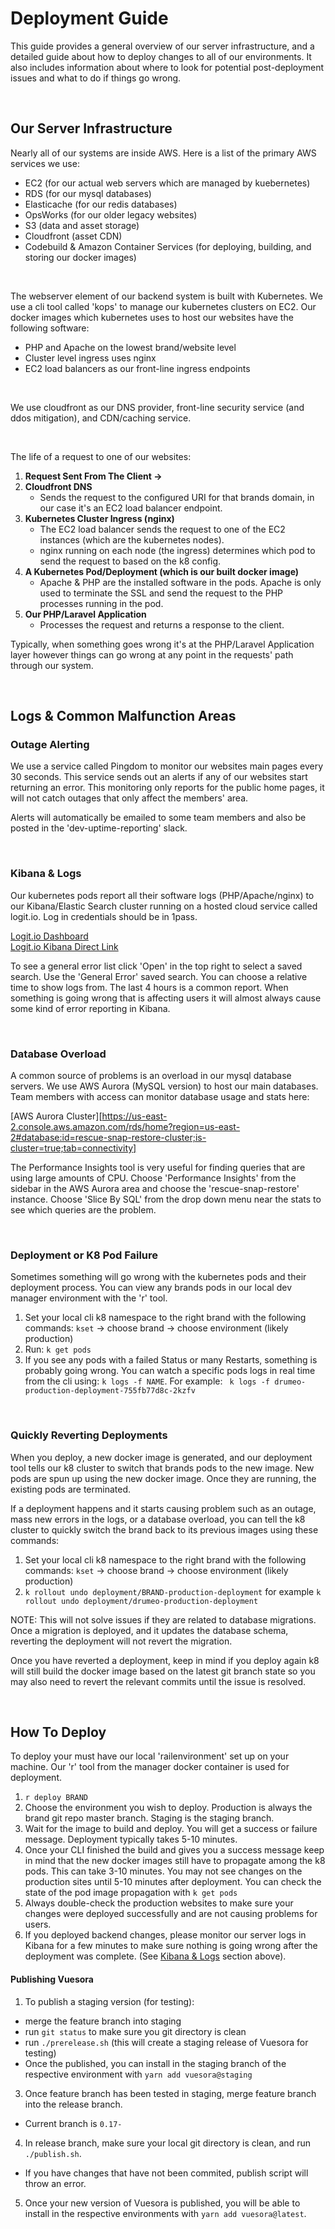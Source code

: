 # Deployment Guide

This guide provides a general overview of our server infrastructure, and a detailed guide about how to deploy changes 
to all of our environments. It also includes information about where to look for potential post-deployment 
issues and what to do if things go wrong.

<br>

## Our Server Infrastructure

Nearly all of our systems are inside AWS. Here is a list of the primary AWS services we use:
- EC2 (for our actual web servers which are managed by kuebernetes)
- RDS (for our mysql databases)
- Elasticache (for our redis databases)
- OpsWorks (for our older legacy websites)
- S3 (data and asset storage)
- Cloudfront (asset CDN)
- Codebuild & Amazon Container Services (for deploying, building, and storing our docker images)

<br>
  
The webserver element of our backend system is built with Kubernetes. We use a cli tool called 'kops' to manage our 
kubernetes clusters on EC2.
Our docker images which kubernetes uses to host our websites have the following software:
- PHP and Apache on the lowest brand/website level
- Cluster level ingress uses nginx
- EC2 load balancers as our front-line ingress endpoints

<br>

We use cloudfront as our DNS provider, front-line security service (and ddos mitigation), and CDN/caching service.

<br>

The life of a request to one of our websites:

1. **Request Sent From The Client ->** 
1. **Cloudfront DNS**
   - Sends the request to the configured URI for that brands domain, in our case it's an EC2 load balancer endpoint.
1. **Kubernetes Cluster Ingress (nginx)**
   - The EC2 load balancer sends the request to one of the EC2 instances (which are the kubernetes nodes).
   - nginx running on each node (the ingress) determines which pod to send the request to based on the k8 config.
1. **A Kubernetes Pod/Deployment (which is our built docker image)**
   - Apache & PHP are the installed software in the pods. Apache is only used to terminate the SSL and 
     send the request to the PHP processes running in the pod.
1. **Our PHP/Laravel Application**
   - Processes the request and returns a response to the client.
    
Typically, when something goes wrong it's at the PHP/Laravel Application layer however things can go wrong at any point
in the requests' path through our system.

<br>

## Logs & Common Malfunction Areas

### Outage Alerting
We use a service called Pingdom to monitor our websites main pages every 30 seconds. This service sends out an alerts if
any of our websites start returning an error. This monitoring only reports for the public home pages, it will not catch
outages that only affect the members' area.  

Alerts will automatically be emailed to some team members and also be posted in the 'dev-uptime-reporting' slack.

<br>

### Kibana & Logs
Our kubernetes pods report all their software logs (PHP/Apache/nginx) to our Kibana/Elastic Search cluster running 
on a hosted cloud service called logit.io. Log in credentials should be in 1pass.

[Logit.io Dashboard](https://dashboard.logit.io/a/f60c21b4-781c-4c1a-ac70-1c906af3ad55)  
[Logit.io Kibana Direct Link](https://dashboard.logit.io/a/f60c21b4-781c-4c1a-ac70-1c906af3ad55/s/993f2ebf-75ae-490c-9bd4-c0ebd7141b8f/kibana/access)

To see a general error list click 'Open' in the top right to select a saved search. Use the 'General Error' saved search.
You can choose a relative time to show logs from. The last 4 hours is a common report. When something is going wrong 
that is affecting users it will almost always cause some kind of error reporting in Kibana.

<br>

### Database Overload
A common source of problems is an overload in our mysql database servers. We use AWS Aurora (MySQL version) to host 
our main databases. Team members with access can monitor database usage and stats here:

[AWS Aurora Cluster][https://us-east-2.console.aws.amazon.com/rds/home?region=us-east-2#database:id=rescue-snap-restore-cluster;is-cluster=true;tab=connectivity]

The Performance Insights tool is very useful for finding queries that are using large amounts of CPU. Choose 
'Performance Insights' from the sidebar in the AWS Aurora area and choose the 'rescue-snap-restore' instance. Choose 
'Slice By SQL' from the drop down menu near the stats to see which queries are the problem.

<br>

### Deployment or K8 Pod Failure
Sometimes something will go wrong with the kubernetes pods and their deployment process. You can view any brands pods
in our local dev manager environment with the 'r' tool.

1. Set your local cli k8 namespace to the right brand with the following commands: ```kset``` -> choose brand -> choose environment (likely production)
2. Run: ```k get pods```
3. If you see any pods with a failed Status or many Restarts, something is probably going wrong. You can watch a 
   specific pods logs in real time from the cli using: ```k logs -f NAME```. For example: 
   ``` k logs -f drumeo-production-deployment-755fb77d8c-2kzfv```

<br>

### Quickly Reverting Deployments
When you deploy, a new docker image is generated, and our deployment tool tells our k8 cluster to switch that brands 
pods to the new image. 
New pods are spun up using the new docker image. Once they are running, the existing pods are terminated.  

If a deployment happens and it starts causing problem such as an outage, mass new errors in the logs, or a database 
overload, you can tell the k8 cluster to quickly switch the brand back to its previous images using these commands:

1. Set your local cli k8 namespace to the right brand with the following commands: ```kset``` -> choose brand -> choose environment (likely production)
2. ```k rollout undo deployment/BRAND-production-deployment``` 
   for example ```k rollout undo deployment/drumeo-production-deployment```
   
NOTE: This will not solve issues if they are related to database migrations. Once a migration is deployed, 
and it updates the database schema, reverting the deployment will not revert the migration.  

Once you have reverted a deployment, keep in mind if you deploy again k8 will still build the docker image based on 
the latest git branch state so you may also need to revert the relevant commits until the issue is resolved.

<br>

## How To Deploy
To deploy your must have our local 'railenvironment' set up on your machine. Our 'r' tool from the manager docker 
container is used for deployment.

1. ```r deploy BRAND```
2. Choose the environment you wish to deploy. Production is always the brand git repo master branch. 
   Staging is the staging branch.
3. Wait for the image to build and deploy. You will get a success or failure message. 
   Deployment typically takes 5-10 minutes.
4. Once your CLI finished the build and gives you a success message keep in mind that the new docker images still have 
   to propagate among the k8 pods. This can take 3-10 minutes. You may not see changes on the production sites until
   5-10 minutes after deployment. You can check the state of the pod image propagation with ```k get pods```
5. Always double-check the production websites to make sure your changes were deployed successfully and are not causing
   problems for users.
6. If you deployed backend changes, please monitor our server logs in Kibana for a few minutes to make sure nothing
   is going wrong after the deployment was complete. (See [Kibana & Logs](#kibana--logs) section above).

#### Publishing Vuesora
1. To publish a staging version (for testing): 
  - merge the feature branch into staging
  - run `git status` to make sure you git directory is clean
  - run `./prerelease.sh` (this will create a staging release of Vuesora for testing)
  - Once the published, you can install in the staging branch of the respective environment with `yarn add vuesora@staging`
3. Once feature branch has been tested in staging, merge feature branch into the release branch.
  - Current branch is `0.17-`
4. In release branch, make sure your local git directory is clean, and run `./publish.sh`.
  - If you have changes that have not been commited, publish script will throw an error.
5. Once your new version of Vuesora is published, you will be able to install in the respective environments with `yarn add vuesora@latest`.
